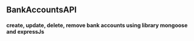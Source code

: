 ## BankAccountsAPI
<h4>create, update, delete, remove bank accounts using library mongoose and expressJs</h4> 
